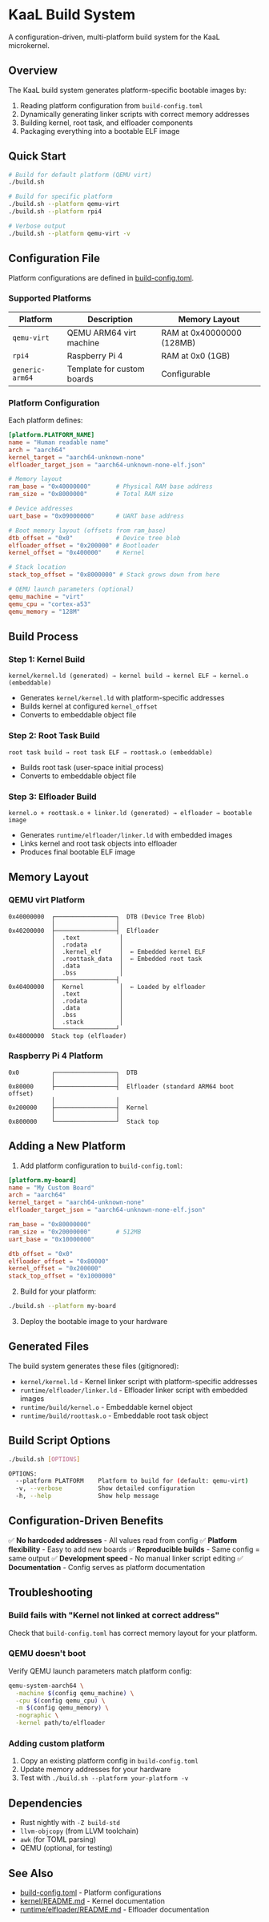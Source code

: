 # KaaL Build System

A configuration-driven, multi-platform build system for the KaaL microkernel.

## Overview

The KaaL build system generates platform-specific bootable images by:
1. Reading platform configuration from `build-config.toml`
2. Dynamically generating linker scripts with correct memory addresses
3. Building kernel, root task, and elfloader components
4. Packaging everything into a bootable ELF image

## Quick Start

```bash
# Build for default platform (QEMU virt)
./build.sh

# Build for specific platform
./build.sh --platform qemu-virt
./build.sh --platform rpi4

# Verbose output
./build.sh --platform qemu-virt -v
```

## Configuration File

Platform configurations are defined in [build-config.toml](build-config.toml).

### Supported Platforms

| Platform | Description | Memory Layout |
|----------|-------------|---------------|
| `qemu-virt` | QEMU ARM64 virt machine | RAM at 0x40000000 (128MB) |
| `rpi4` | Raspberry Pi 4 | RAM at 0x0 (1GB) |
| `generic-arm64` | Template for custom boards | Configurable |

### Platform Configuration

Each platform defines:

```toml
[platform.PLATFORM_NAME]
name = "Human readable name"
arch = "aarch64"
kernel_target = "aarch64-unknown-none"
elfloader_target_json = "aarch64-unknown-none-elf.json"

# Memory layout
ram_base = "0x40000000"       # Physical RAM base address
ram_size = "0x8000000"        # Total RAM size

# Device addresses
uart_base = "0x09000000"      # UART base address

# Boot memory layout (offsets from ram_base)
dtb_offset = "0x0"            # Device tree blob
elfloader_offset = "0x200000" # Bootloader
kernel_offset = "0x400000"    # Kernel

# Stack location
stack_top_offset = "0x8000000" # Stack grows down from here

# QEMU launch parameters (optional)
qemu_machine = "virt"
qemu_cpu = "cortex-a53"
qemu_memory = "128M"
```

## Build Process

### Step 1: Kernel Build

```
kernel/kernel.ld (generated) → kernel build → kernel ELF → kernel.o (embeddable)
```

- Generates `kernel/kernel.ld` with platform-specific addresses
- Builds kernel at configured `kernel_offset`
- Converts to embeddable object file

### Step 2: Root Task Build

```
root task build → root task ELF → roottask.o (embeddable)
```

- Builds root task (user-space initial process)
- Converts to embeddable object file

### Step 3: Elfloader Build

```
kernel.o + roottask.o + linker.ld (generated) → elfloader → bootable image
```

- Generates `runtime/elfloader/linker.ld` with embedded images
- Links kernel and root task objects into elfloader
- Produces final bootable ELF image

## Memory Layout

### QEMU virt Platform

```
0x40000000  ┌─────────────────┐  DTB (Device Tree Blob)
            │                 │
0x40200000  ├─────────────────┤  Elfloader
            │  .text           │
            │  .rodata         │
            │  .kernel_elf     │  ← Embedded kernel ELF
            │  .roottask_data  │  ← Embedded root task
            │  .data           │
            │  .bss            │
            ├─────────────────┤
0x40400000  │  Kernel          │  ← Loaded by elfloader
            │  .text           │
            │  .rodata         │
            │  .data           │
            │  .bss            │
            │  .stack          │
            └─────────────────┘
0x48000000  Stack top (elfloader)
```

### Raspberry Pi 4 Platform

```
0x0         ┌─────────────────┐  DTB
            │                 │
0x80000     ├─────────────────┤  Elfloader (standard ARM64 boot offset)
            │                 │
0x200000    ├─────────────────┤  Kernel
            │                 │
0x800000    └─────────────────┘  Stack top
```

## Adding a New Platform

1. Add platform configuration to `build-config.toml`:

```toml
[platform.my-board]
name = "My Custom Board"
arch = "aarch64"
kernel_target = "aarch64-unknown-none"
elfloader_target_json = "aarch64-unknown-none-elf.json"

ram_base = "0x80000000"
ram_size = "0x20000000"       # 512MB
uart_base = "0x10000000"

dtb_offset = "0x0"
elfloader_offset = "0x80000"
kernel_offset = "0x200000"
stack_top_offset = "0x1000000"
```

2. Build for your platform:

```bash
./build.sh --platform my-board
```

3. Deploy the bootable image to your hardware

## Generated Files

The build system generates these files (gitignored):

- `kernel/kernel.ld` - Kernel linker script with platform-specific addresses
- `runtime/elfloader/linker.ld` - Elfloader linker script with embedded images
- `runtime/build/kernel.o` - Embeddable kernel object
- `runtime/build/roottask.o` - Embeddable root task object

## Build Script Options

```bash
./build.sh [OPTIONS]

OPTIONS:
  --platform PLATFORM    Platform to build for (default: qemu-virt)
  -v, --verbose          Show detailed configuration
  -h, --help             Show help message
```

## Configuration-Driven Benefits

✅ **No hardcoded addresses** - All values read from config
✅ **Platform flexibility** - Easy to add new boards
✅ **Reproducible builds** - Same config = same output
✅ **Development speed** - No manual linker script editing
✅ **Documentation** - Config serves as platform documentation

## Troubleshooting

### Build fails with "Kernel not linked at correct address"

Check that `build-config.toml` has correct memory layout for your platform.

### QEMU doesn't boot

Verify QEMU launch parameters match platform config:

```bash
qemu-system-aarch64 \
  -machine $(config qemu_machine) \
  -cpu $(config qemu_cpu) \
  -m $(config qemu_memory) \
  -nographic \
  -kernel path/to/elfloader
```

### Adding custom platform

1. Copy an existing platform config in `build-config.toml`
2. Update memory addresses for your hardware
3. Test with `./build.sh --platform your-platform -v`

## Dependencies

- Rust nightly with `-Z build-std`
- `llvm-objcopy` (from LLVM toolchain)
- `awk` (for TOML parsing)
- QEMU (optional, for testing)

## See Also

- [build-config.toml](build-config.toml) - Platform configurations
- [kernel/README.md](kernel/README.md) - Kernel documentation
- [runtime/elfloader/README.md](runtime/elfloader/README.md) - Elfloader documentation
